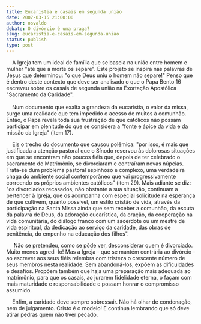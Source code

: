 ```yaml
---
title: Eucaristia e casais em segunda união
date: 2007-03-15 21:00:00
author: osvaldo
debate: O divórcio é uma praga?
slug: eucaristia-e-casais-em-segunda-uniao
status: publish 
type: post
---
```


    A Igreja tem um ideal de família que se baseia na união entre homem e mulher "até que a morte os separe". Este projeto se inspira nas palavras de Jesus que determinou: "o que Deus uniu o homem não separe!" Penso que é dentro deste contexto que deve ser analisado o que o Papa Bento 16 escreveu sobre os casais de segunda união na Exortação Apostólica "Sacramento da Caridade".         
      
    Num documento que exalta a grandeza da eucaristia, o valor da missa, surge uma realidade que tem impedido o acesso de muitos à comunhão. Então, o Papa revela toda sua frustração de que católicos não possam participar em plenitude do que se considera a "fonte e ápice da vida e da missão da Igreja" (item 17).          
  
    Eis o trecho do documento que causou polêmica: "por isso, é mais que justificada a atenção pastoral que o Sínodo reservou às dolorosas situações em que se encontram não poucos fiéis que, depois de ter celebrado o sacramento do Matrimônio, se divorciaram e contraíram novas núpcias. Trata-se dum problema pastoral espinhoso e complexo, uma verdadeira chaga do ambiente social contemporâneo que vai progressivamente corroendo os próprios ambientes católicos" (item 29). Mais adiante se diz: "os divorciados recasados, não obstante a sua situação, continuam a pertencer à Igreja, que os acompanha com especial solicitude na esperança de que cultivem, quanto possível, um estilo cristão de vida, através da participação na Santa Missa ainda que sem receber a comunhão, da escuta da palavra de Deus, da adoração eucarística, da oração, da cooperação na vida comunitária, do diálogo franco com um sacerdote ou um mestre de vida espiritual, da dedicação ao serviço da caridade, das obras de penitência, do empenho na educação dos filhos".         
  
     Não se pretendeu, como se pôde ver, desconsiderar quem é divorciado. Muito menos agredi-lo! Mas a Igreja - que se mantém contrária ao divórcio - ao escrever aos seus fiéis relembra com tristeza o crescente número de seus membros nesta realidade. Sem abandoná-los, expõem as dificuldades e desafios. Propõem também que haja uma preparação mais adequada ao matrimônio, para que os casais, ao jurarem fidelidade eterna, o façam com mais maturidade e responsabilidade e possam honrar o compromisso assumido.         
  
    Enfim, a caridade deve sempre sobressair. Não há olhar de condenação, nem de julgamento. Cristo é o modelo! E continua lembrando que só deve atirar pedras quem não tiver pecado.  

